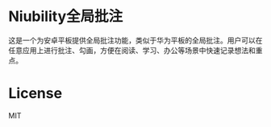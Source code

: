 # Niubility全局批注
这是一个为安卓平板提供全局批注功能，类似于华为平板的全局批注。用户可以在任意应用上进行批注、勾画，方便在阅读、学习、办公等场景中快速记录想法和重点。

# License
MIT
